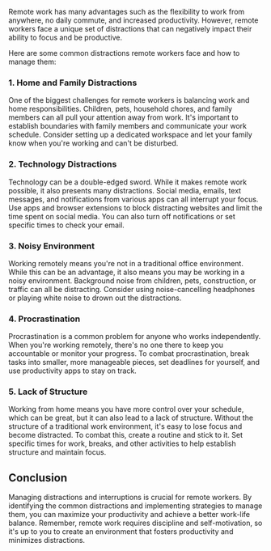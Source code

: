 
Remote work has many advantages such as the flexibility to work from anywhere, no daily commute, and increased productivity. However, remote workers face a unique set of distractions that can negatively impact their ability to focus and be productive.

Here are some common distractions remote workers face and how to manage them:

### 1. Home and Family Distractions

One of the biggest challenges for remote workers is balancing work and home responsibilities. Children, pets, household chores, and family members can all pull your attention away from work. It's important to establish boundaries with family members and communicate your work schedule. Consider setting up a dedicated workspace and let your family know when you're working and can't be disturbed.

### 2. Technology Distractions

Technology can be a double-edged sword. While it makes remote work possible, it also presents many distractions. Social media, emails, text messages, and notifications from various apps can all interrupt your focus. Use apps and browser extensions to block distracting websites and limit the time spent on social media. You can also turn off notifications or set specific times to check your email.

### 3. Noisy Environment

Working remotely means you're not in a traditional office environment. While this can be an advantage, it also means you may be working in a noisy environment. Background noise from children, pets, construction, or traffic can all be distracting. Consider using noise-cancelling headphones or playing white noise to drown out the distractions.

### 4. Procrastination

Procrastination is a common problem for anyone who works independently. When you're working remotely, there's no one there to keep you accountable or monitor your progress. To combat procrastination, break tasks into smaller, more manageable pieces, set deadlines for yourself, and use productivity apps to stay on track.

### 5. Lack of Structure

Working from home means you have more control over your schedule, which can be great, but it can also lead to a lack of structure. Without the structure of a traditional work environment, it's easy to lose focus and become distracted. To combat this, create a routine and stick to it. Set specific times for work, breaks, and other activities to help establish structure and maintain focus.

Conclusion
----------

Managing distractions and interruptions is crucial for remote workers. By identifying the common distractions and implementing strategies to manage them, you can maximize your productivity and achieve a better work-life balance. Remember, remote work requires discipline and self-motivation, so it's up to you to create an environment that fosters productivity and minimizes distractions.
